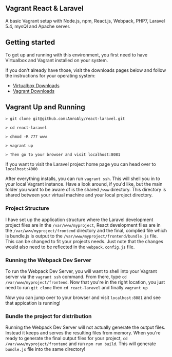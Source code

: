 ## Vagrant React & Laravel 
A basic Vagrant setup with Node.js, npm, React.js, Webpack, PHP7, Laravel 5.4, mysQl and Apache server. 

## Getting started

To get up and running with this environment, you first need to have Virtualbox and Vagrant installed on your system.


If you don't already have those, visit the downloads pages below and follow the instructions for your operating system:

* [Virtualbox Downloads](https://www.virtualbox.org/wiki/Downloads)
* [Vagrant Downloads](https://www.vagrantup.com/downloads.html)

## Vagrant Up and Running
```
> git clone git@github.com:AmroAly/react-laravel.git

> cd react-laravel

> chmod -R 777 www

> vagrant up

> Then go to your browser and visit localhost:8081
```
If you want to visit the Laravel project home page you can head over to `localhost:4000`

After everything installs, you can run `vagrant ssh`. This will shell you in to your local Vagrant instance. Have a look around, if you'd like, but the main folder you want to be aware of is the shared `/www` directory. This directory is shared between your virtual machine and your local project directory.

### Project Structure

I have set up the application structure where the Laravel development project files are in the `/var/www/myproject`, React development files are in the `/var/www/myproject/frontend` directory and the final, complied file which is bundle.js is output to the `/var/www/myproject/frontend/bundle.js` file. This can be changed to fit your projects needs. Just note that the changes would also need to be reflected in the `webpack.config.js` file.

### Running the Webpack Dev Server

To run the Webpack Dev Server, you will want to shell into your Vagrant server via the `vagrant ssh` command. From there, type `cd /var/www/myproject/frontend`. Now that you're in the right location, you just need to run `git clone` then `cd react-laravel` and finally `vagrant up`

Now you can jump over to your browser and visit `localhost:8081` and see that appication is running!

### Bundle the project for distribution

Running the Webpack Dev Server will not actually generate the output files. Instead it keeps and serves the resulting files from memory. When you're ready to generate the final output files for your project, `cd /var/www/myproject/frontend` and run `npm run build`. This will generate `bundle.js` file into the same directory!
